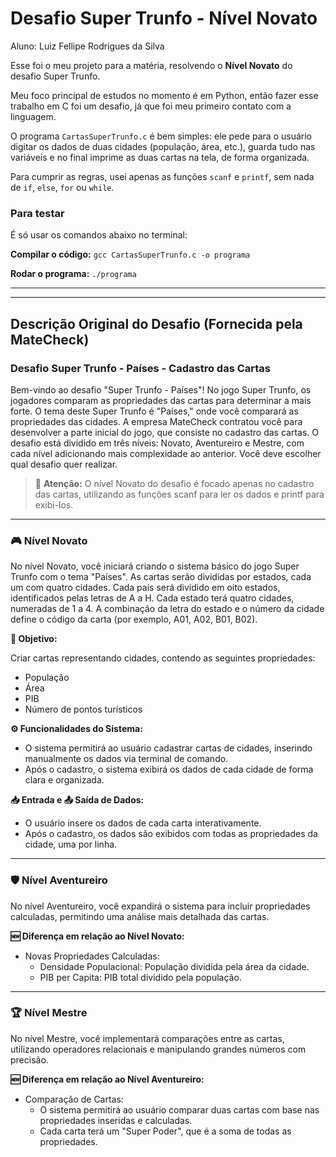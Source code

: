 # Desafio Super Trunfo - Nível Novato

Aluno: Luiz Fellipe Rodrigues da Silva

Esse foi o meu projeto para a matéria, resolvendo o **Nível Novato** do desafio Super Trunfo.

Meu foco principal de estudos no momento é em Python, então fazer esse trabalho em C foi um desafio, já que foi meu primeiro contato com a linguagem.

O programa `CartasSuperTrunfo.c` é bem simples: ele pede para o usuário digitar os dados de duas cidades (população, área, etc.), guarda tudo nas variáveis e no final imprime as duas cartas na tela, de forma organizada.

Para cumprir as regras, usei apenas as funções `scanf` e `printf`, sem nada de `if`, `else`, `for` ou `while`.

### Para testar

É só usar os comandos abaixo no terminal:

**Compilar o código:**
`gcc CartasSuperTrunfo.c -o programa`

**Rodar o programa:**
`./programa`

---
---

## Descrição Original do Desafio (Fornecida pela MateCheck)

### Desafio Super Trunfo - Países - Cadastro das Cartas

Bem-vindo ao desafio "Super Trunfo - Países"! No jogo Super Trunfo, os jogadores comparam as propriedades das cartas para determinar a mais forte. O tema deste Super Trunfo é "Países," onde você comparará as propriedades das cidades.
A empresa MateCheck contratou você para desenvolver a parte inicial do jogo, que consiste no cadastro das cartas.
O desafio está dividido em três níveis: Novato, Aventureiro e Mestre, com cada nível adicionando mais complexidade ao anterior. Você deve escolher qual desafio quer realizar.

> 🚨 **Atenção:**
> O nível Novato do desafio é focado apenas no cadastro das cartas, utilizando as funções scanf para ler os dados e printf para exibi-los.

---
### 🎮 Nível Novato

No nível Novato, você iniciará criando o sistema básico do jogo Super Trunfo com o tema "Países". As cartas serão divididas por estados, cada um com quatro cidades.
Cada país será dividido em oito estados, identificados pelas letras de A a H. Cada estado terá quatro cidades, numeradas de 1 a 4. A combinação da letra do estado e o número da cidade define o código da carta (por exemplo, A01, A02, B01, B02).

**🚩 Objetivo:**

Criar cartas representando cidades, contendo as seguintes propriedades:
- População
- Área
- PIB
- Número de pontos turísticos

**⚙️ Funcionalidades do Sistema:**

- O sistema permitirá ao usuário cadastrar cartas de cidades, inserindo manualmente os dados via terminal de comando.
- Após o cadastro, o sistema exibirá os dados de cada cidade de forma clara e organizada.

**📥 Entrada e 📤 Saída de Dados:**

- O usuário insere os dados de cada carta interativamente.
- Após o cadastro, os dados são exibidos com todas as propriedades da cidade, uma por linha.

---
### 🛡️ Nível Aventureiro

No nível Aventureiro, você expandirá o sistema para incluir propriedades calculadas, permitindo uma análise mais detalhada das cartas.

**🆕 Diferença em relação ao Nível Novato:**

- Novas Propriedades Calculadas:
  - Densidade Populacional: População dividida pela área da cidade.
  - PIB per Capita: PIB total dividido pela população.

---
### 🏆 Nível Mestre

No nível Mestre, você implementará comparações entre as cartas, utilizando operadores relacionais e manipulando grandes números com precisão.

**🆕 Diferença em relação ao Nível Aventureiro:**

- Comparação de Cartas:
  - O sistema permitirá ao usuário comparar duas cartas com base nas propriedades inseridas e calculadas.
  - Cada carta terá um "Super Poder", que é a soma de todas as propriedades.
